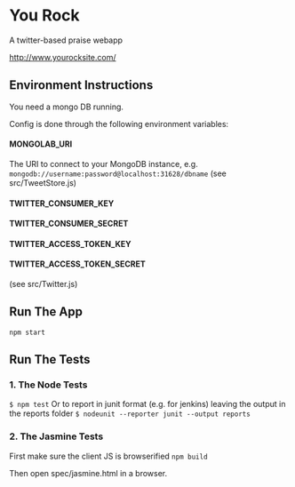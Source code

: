 # You Rock

A twitter-based praise webapp

http://www.yourocksite.com/

## Environment Instructions
You need a mongo DB running.

Config is done through the following environment variables:

#### MONGOLAB_URI
The URI to connect to your MongoDB instance, e.g.
``
  mongodb://username:password@localhost:31628/dbname
``
(see src/TweetStore.js)

#### TWITTER_CONSUMER_KEY
#### TWITTER_CONSUMER_SECRET
#### TWITTER_ACCESS_TOKEN_KEY
#### TWITTER_ACCESS_TOKEN_SECRET
(see src/Twitter.js)

## Run The App
``
  npm start
``

## Run The Tests

### 1. The Node Tests
``
  $ npm test
``
Or to report in junit format (e.g. for jenkins) leaving the output in the reports folder
``
  $ nodeunit --reporter junit --output reports
``

### 2. The Jasmine Tests
First make sure the client JS is browserified
``
  npm build
``

Then open spec/jasmine.html in a browser.
